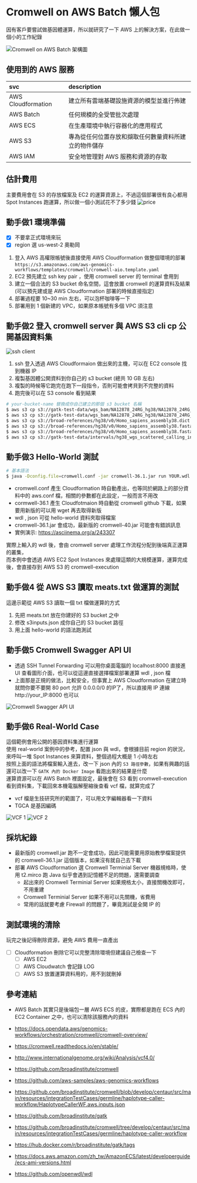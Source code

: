 # Cromwell on AWS Batch 懶人包

因有客戶要嘗試做基因體運算，所以就研究了一下 AWS 上的解決方案，在此做一個小的工作紀錄

![Cromwell on AWS Batch 架構圖](https://docs.opendata.aws/genomics-workflows/orchestration/cromwell/images/cromwell-on-aws_infrastructure.png)

## 使用到的 AWS 服務

|svc | description |
|:---|:---|
|AWS Cloudformation | 建立所有雲端基礎設施資源的模型並進行佈建 |
|AWS Batch | 任何規模的全受管批次處理 |
|AWS ECS | 在生產環境中執行容器化的應用程式 |
|AWS S3 | 專為從任何位置存放和擷取任何數量資料所建立的物件儲存 |
|AWS IAM | 安全地管理對 AWS 服務和資源的存取 |

## 估計費用

主要費用會在 S3 的存放檔案及 EC2 的運算資源上，不過這個部署很有良心都用 Spot Instances 跑運算，所以做一個小測試花不了多少錢
![price](img/price_list.png)


## 動手做1 環境準備

- [x] 不要拿正式環境來玩
- [x] region 選 us-west-2 奧勒岡

1. 登入 AWS 高權限帳號後直接使用 AWS Cloudformation 做整個環境的部署 `https://s3.amazonaws.com/aws-genomics-workflows/templates/cromwell/cromwell-aio.template.yaml`
2. EC2 預先建立 ssh key pair ，使用 cromwell server 的 terminal 會用到
3. 建立一個合法的 S3 bucket 命名空間，這會放置 cromwell 的運算資料及結果(可以預先建或是 AWS Cloudformation 部署的時候直接指定)
4. 部署過程要 10~30 min 左右，可以泡杯咖啡等一下
5. 部署用到 1 個新建的 VPC，如果原本帳號有多個 VPC 須注意

## 動手做2 登入 cromwell server 與 AWS S3 cli cp 公開基因資料集

![ssh client](img/snap_043.png)

1. ssh 登入透過 AWS Cloudformaion 做出來的主機，可以在 EC2 console 找到機器 IP
2. 複製基因體公開資料到你自己的 s3 bucket (總共 10 GB 左右)
3. 複製的時候等它跑完在跑下一段指令，否則可能會拷貝到不完整的資料
4. 跑完後可以在 S3 console 看到結果

```bash
# your-bucket-name 替換成你自己建立的那個 s3 bucket 名稱
$ aws s3 cp s3://gatk-test-data/wgs_bam/NA12878_24RG_hg38/NA12878_24RG_small.hg38.bam s3://your-bucket-name/
$ aws s3 cp s3://gatk-test-data/wgs_bam/NA12878_24RG_hg38/NA12878_24RG_small.hg38.bai s3://your-bucket-name/
$ aws s3 cp s3://broad-references/hg38/v0/Homo_sapiens_assembly38.dict s3://your-bucket-name/
$ aws s3 cp s3://broad-references/hg38/v0/Homo_sapiens_assembly38.fasta s3://your-bucket-name/
$ aws s3 cp s3://broad-references/hg38/v0/Homo_sapiens_assembly38.fasta.fai s3://your-bucket-name/
$ aws s3 cp s3://gatk-test-data/intervals/hg38_wgs_scattered_calling_intervals.txt s3://your-bucket-name/
```

## 動手做3 Hello-World 測試

```bash
# 基本語法
$ java -Dconfig.file=cromwell.conf -jar cromwell-36.1.jar run YOUR.wdl -i YOUR.json
```

- cromwell.conf 產生 Cloudformation 時自動產出，也等同於網路上的部分資料中的 aws.conf 檔，相關的參數都在此設定，一般而言不用改
- cormwell-36.1 產生 Cloudfotmaion 時自動從 cromwell github 下載，如果要用新版的可以用 wget 再去取得新版
- wdl , json 可從 hello-world 資料夾取得檔案
- cromwell-36.1.jar 會成功，最新版的 cromwell-40.jar 可能會有錯誤訊息
- 實例演示: <https://asciinema.org/a/243307>

實際上輸入的 wdl 後，會由 cromwell server 處理工作流程分配到後端真正運算的叢集，  
而本例中會透過 AWS EC2 Spot Instances 來處理這類的大規模運算，運算完成後，會直接存到 AWS S3 的 cromwell-execution

## 動手做4 從 AWS S3 讀取 meats.txt 做運算的測試

這邊示範從 AWS S3 讀取一個 txt 檔做運算的方式

1. 先把 meats.txt 放在你建好的 S3 bucket 之中
2. 修改 s3inputs.json 成你自己的 S3 bucket 路徑
3. 用上面 hello-world 的語法跑測試

## 動手做5 Cromwell Swagger API UI

- 透過 SSH Tunnel Forwarding 可以用你桌面電腦的 localhost:8000 直接進 UI 查看圖形介面，也可以從這邊直接選擇檔案部署運算 wdl , json 檔
- 上面那是正規的做法，比較安全，但事實上 AWS Cloudformation 在建立時就問你要不要開 80 port 允許 0.0.0.0/0 的IP了，所以直接用 IP 連線 http://your_IP:8000 也可以

![Cromwell Swagger API UI](img/snap_045.png)

## 動手做6 Real-World Case

這個範例會用公開的基因資料集進行運算  
使用 real-world 案例中的參考，配置 json 與 wdl，會根據目前 region 的狀況，來呼叫一堆 Spot Instances 來算資料，整個過程大概是 1 小時左右  
按照上面的語法將檔案輸入進去，改一下 json 內的 `S3 路徑參數`，如果有興趣的話還可以改一下 `GATK 內的 Docker Image` 看跑出來的結果是什麼  
運算資源可以在 AWS Batch 裡面設定，最後會在 S3 看到 cromwell-execution 看到資料集，下載回來本機電腦解壓縮後查看 vcf 檔，就算完成了

- vcf 檔是生技研究所的範圍了，可以用文字編輯器看一下資料
- TGCA 是基因編碼

![VCF 1](/img/snap_039.png)
![VCF 2](/img/snap_040.png)

## 採坑紀錄

- 最新版的 cromwell.jar 跑不一定會成功，因此可能需要用原始教學檔案提供的 cromwell-36.1.jar 這個版本，如果沒有就自己去下載
- 部署 AWS Cloudformation 選 Cromwell Terminial Server 機器規格時，使用 t2.mirco 跑 Java 似乎會遇到記憶體不足的問題，還需要調查
    - 起出來的 Cromwell Terminial Server 如果規格太小，直接關機改即可，不用重建
    - Cromwell Terminial Server 如果不用可以先關機，省費用
    - 常用的話就要考慮 Firewall 的問題了，畢竟測試是全開 IP 的

## 測試環境的清除

玩完之後記得刪除資源，避免 AWS 費用一直產出

- [ ] Cloudformation 刪除它可以完整清除環境但建議自己檢查一下
  - [ ] AWS EC2
  - [ ] AWS Cloudwatch 會記錄 LOG
  - [ ] AWS S3 放置運算資料用的，用不到就刪掉

## 參考連結

- AWS Batch 其實只是後端包一層 AWS ECS 的皮，實際都是跑在 ECS 內的 EC2 Container 之中，也可以清除該服務內的資料

- <https://docs.opendata.aws/genomics-workflows/orchestration/cromwell/cromwell-overview/>
- <https://cromwell.readthedocs.io/en/stable/>
- <http://www.internationalgenome.org/wiki/Analysis/vcf4.0/>
- <https://github.com/broadinstitute/cromwell>
- <https://github.com/aws-samples/aws-genomics-workflows>
- <https://github.com/broadinstitute/cromwell/blob/develop/centaur/src/main/resources/integrationTestCases/germline/haplotype-caller-workflow/HaplotypeCallerWF.aws.inputs.json>
- <https://github.com/broadinstitute/gatk>
- <https://github.com/broadinstitute/cromwell/tree/develop/centaur/src/main/resources/integrationTestCases/germline/haplotype-caller-workflow>
- <https://hub.docker.com/r/broadinstitute/gatk/tags>
- <https://docs.aws.amazon.com/zh_tw/AmazonECS/latest/developerguide/ecs-ami-versions.html>
- <https://github.com/openwdl/wdl>
